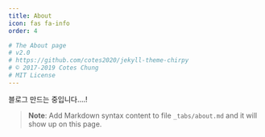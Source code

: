 ```yaml
---
title: About
icon: fas fa-info
order: 4

# The About page
# v2.0
# https://github.com/cotes2020/jekyll-theme-chirpy
# © 2017-2019 Cotes Chung
# MIT License
---
```

블로그 만드는 중입니다....!

> **Note**: Add Markdown syntax content to file `_tabs/about.md` and it will show up on this page.
